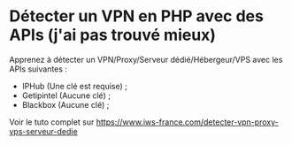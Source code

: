 # Détecter un VPN en PHP avec des APIs (j'ai pas trouvé mieux)

Apprenez à détecter un VPN/Proxy/Serveur dédié/Hébergeur/VPS avec les APIs suivantes :
- IPHub (Une clé est requise) ;
- Getipintel (Aucune clé) ;
- Blackbox (Aucune clé) ;

Voir le tuto complet sur https://www.iws-france.com/detecter-vpn-proxy-vps-serveur-dedie
